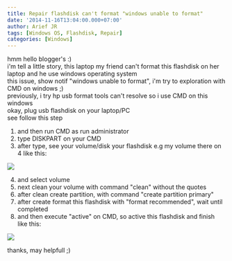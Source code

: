 ```yaml
---
title: Repair flashdisk can't format "windows unable to format"
date: '2014-11-16T13:04:00.000+07:00'
author: Arief JR
tags: [Windows OS, Flashdisk, Repair]
categories: [Windows]
---
```


hmm hello blogger's :)  
i'm tell a little story, this laptop my friend can't format this flashdisk on her laptop and he use windows operating system  
this issue, show notif "windows unable to format", i'm try to exploration with CMD on windows ;)  
previously, i try hp usb format tools can't resolve so i use CMD on this windows  
okay, plug usb flashdisk on your laptop/PC  
see follow this step  

1. and then run CMD as run administrator  
2. type DISKPART on your CMD  
3. after type, see your volume/disk your flashdisk e.g my volume there on 4 like this:  

![](https://1.bp.blogspot.com/-2OOYlLajIMo/VGg8FanDx3I/AAAAAAAAB5Q/Dxh7cogj1IE/s1600/Untitled4.png)

  
4. and select volume  
5. next clean your volume with command "clean" without the quotes  
6. after clean create partition, with command "create partition primary"  
7. after create format this flashdisk with "format recommended", wait until completed  
8. and then execute "active" on CMD, so active this flashdisk and finish  
like this:  

![](https://3.bp.blogspot.com/-5icp5LBA4YQ/VGg-DKK1n1I/AAAAAAAAB5c/6nEzChTrmMI/s1600/Untitled2.png)

  
thanks, may helpfull ;)